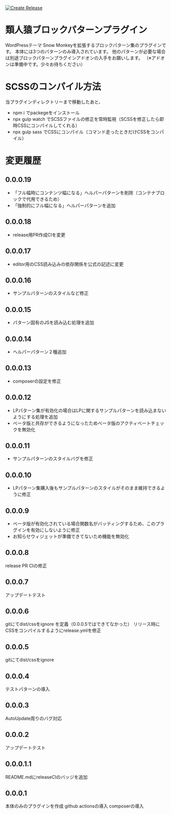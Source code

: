 [![Create Release](https://github.com/m-g-n/ruijinen-plugin_block-patterns/actions/workflows/release.yml/badge.svg)](https://github.com/m-g-n/ruijinen-plugin_block-patterns/actions/workflows/release.yml)

# 類人猿ブロックパターンプラグイン
WordPressテーマ Snow Monkeyを拡張するブロックパターン集のプラグインです。
本体には3つのパターンのみ導入されています。
他のパターンが必要な場合は別途ブロックパターンプラグインアドオンの入手をお願いします。
（※アドオンは準備中です。少々お待ちください）

# SCSSのコンパイル方法
当プラグインディレクトリーまで移動したあと、

- npm i でpackegeをインストール
- npx gulp watch でSCSSファイルの修正を常時監視（SCSSを修正したら即時CSSにコンパイルしてくれる）
- npx gulp sass でCSSにコンパイル（コマンド走ったときだけCSSをコンパイル）

# 変更履歴
## 0.0.0.19
- 「フル幅時にコンテンツ幅になる」ヘルパーパターンを削除（コンテナブロックで代用できるため）
- 「強制的にフル幅になる」ヘルパーパターンを追加

## 0.0.0.18
- release用PR作成CIを変更

## 0.0.0.17
- editor用のCSS読み込みの依存関係を公式の記述に変更

## 0.0.0.16
- サンプルパターンのスタイルなど修正

## 0.0.0.15
- パターン固有のJSを読み込む処理を追加

## 0.0.0.14
- ヘルパーパターン２種追加

## 0.0.0.13
- composerの設定を修正

## 0.0.0.12
- LPパターン集が有効化の場合はLPに関するサンプルパターンを読み込まないようにする処理を追加
- ベータ版と共存ができるようになったためベータ版のアクティベートチェックを無効化

## 0.0.0.11
- サンプルパターンのスタイルバグを修正

## 0.0.0.10
- LPパターン集購入後もサンプルパターンのスタイルがそのまま維持できるように修正

## 0.0.0.9
- ベータ版が有効化されている場合関数名がバッティングするため、このプラグインを有効にしないように修正
- お知らせウィジェットが準備できてないため機能を無効化

## 0.0.0.8
release PR CIの修正

## 0.0.0.7
アップデートテスト

## 0.0.0.6
gitにてdist/cssをignore を定義（0.0.0.5ではできてなかった）
リリース時にCSSをコンパイルするようにrelease.ymlを修正

## 0.0.0.5
gitにてdist/cssをignore

## 0.0.0.4
テストパターンの導入

## 0.0.0.3
AutoUpdate周りのバグ対応

## 0.0.0.2
アップデートテスト

## 0.0.0.1.1
README.mdにreleaseCIのバッジを追加

## 0.0.0.1
本体のみのプラグインを作成
github actionsの導入
composerの導入